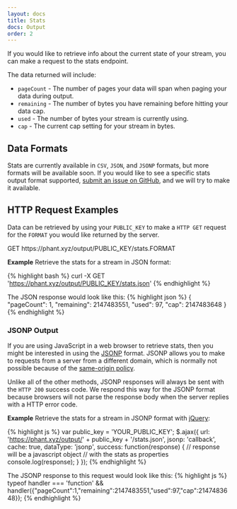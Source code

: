```yaml
---
layout: docs
title: Stats
docs: Output
order: 2
---
```


If you would like to retrieve info about the current state of your stream, you can make a request to the stats endpoint.

The data returned will include:

* `pageCount` - The number of pages your data will span when paging your data during output.
* `remaining` - The number of bytes you have remaining before hitting your data cap.
* `used` - The number of bytes your stream is currently using.
* `cap` - The current cap setting for your stream in bytes.

## Data Formats
Stats are currently available in `CSV`, `JSON`, and `JSONP` formats, but more formats will be available soon.  If you
would like to see a specific stats output format supported, [submit an issue on GitHub](https://github.com/Tugzrida/phant/issues),
and we will try to make it available.

## HTTP Request Examples
Data can be retrieved by using your `PUBLIC_KEY` to make a `HTTP GET` request for the `FORMAT` you would like
returned by the server.

<div class="url">
  <span class="method GET">GET</span>
  https://phant.xyz/output/PUBLIC_KEY/stats.FORMAT
</div>

**Example** Retrieve the stats for a stream in JSON format:

{% highlight bash %}
curl -X GET 'https://phant.xyz/output/PUBLIC_KEY/stats.json'
{% endhighlight %}

The JSON response would look like this:
{% highlight json %}
{
    "pageCount": 1,
    "remaining": 2147483551,
    "used": 97,
    "cap": 2147483648
  }
{% endhighlight %}

### JSONP Output
If you are using JavaScript in a web browser to retrieve stats, then you might be interested in using the
[JSONP](https://en.wikipedia.org/wiki/JSONP) format.  JSONP allows you to make to requests from a server
from a different domain, which is normally not possible because of the
[same-origin policy](https://en.wikipedia.org/wiki/Same-origin_policy).

Unlike all of the other methods, JSONP responses will always be sent with the `HTTP 200` success code.  We respond
this way for the JSONP format because browsers will not parse the response body when the server replies with a HTTP error code.

**Example** Retrieve the stats for a stream in JSONP format with [jQuery](https://jquery.com):

{% highlight js %}
var public_key = 'YOUR_PUBLIC_KEY';
 $.ajax({
   url: 'https://phant.xyz/output/' + public_key + '/stats.json',
   jsonp: 'callback',
   cache: true,
   dataType: 'jsonp',
   success: function(response) {
     // response will be a javascript object
     // with the stats as properties
     console.log(response);
   }
 });
{% endhighlight %}

The JSONP response to this request would look like this:
{% highlight js %}
typeof handler === 'function' && handler({"pageCount":1,"remaining":2147483551,"used":97,"cap":2147483648});
{% endhighlight %}

